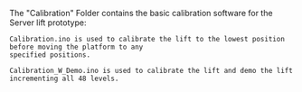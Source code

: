 The "Calibration" Folder contains the basic calibration software for the Server lift prototype:

    Calibration.ino is used to calibrate the lift to the lowest position before moving the platform to any 
    specified positions.

    Calibration_W_Demo.ino is used to calibrate the lift and demo the lift incrementing all 48 levels.
